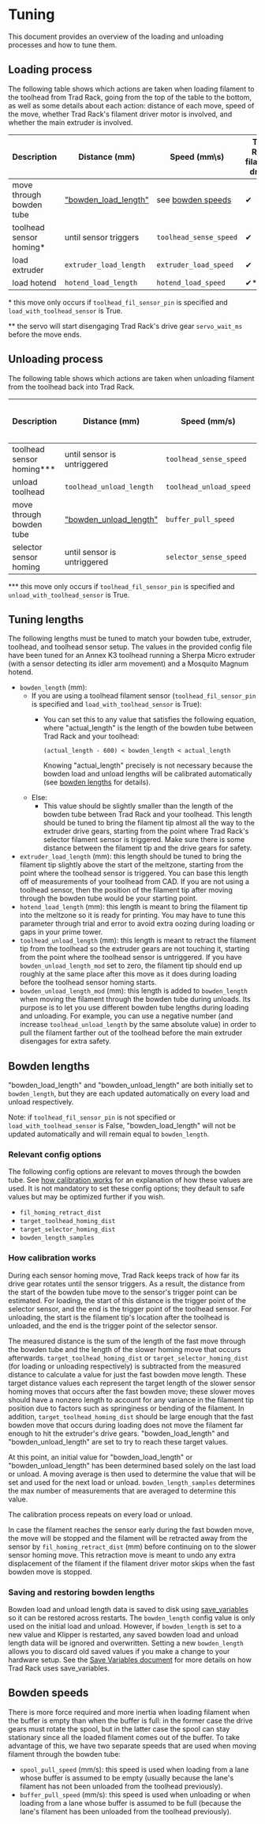 # Tuning

This document provides an overview of the loading and unloading
processes and how to tune them.

## Loading process

The following table shows which actions are taken when loading
filament to the toolhead from Trad Rack, going from the top of the
table to the bottom, as well as some details about each action:
distance of each move, speed of the move, whether Trad Rack's filament
driver motor is involved, and whether the main extruder is involved.

| Description               | Distance (mm)                           | Speed (mm\s)                        | Trad Rack filament driver | Main extruder |
| ---                       | ---                                     | ---                                 | ---                       | ---           |
| move through bowden tube  | ["bowden_load_length"](#bowden-lengths) | see [bowden speeds](#bowden-speeds) | ✔                         | ✖             |
| toolhead sensor homing*   | until sensor triggers                   | `toolhead_sense_speed`              | ✔                         | ✔             |
| load extruder             | `extruder_load_length`                  | `extruder_load_speed`               | ✔                         | ✔             |
| load hotend               | `hotend_load_length`                    | `hotend_load_speed`                 | ✔**                       | ✔             |

\* this move only occurs if `toolhead_fil_sensor_pin` is specified
and `load_with_toolhead_sensor` is True.

\** the servo will start disengaging Trad Rack's drive gear 
`servo_wait_ms` before the move ends.

## Unloading process

The following table shows which actions are taken when unloading
filament from the toolhead back into Trad Rack.

| Description               | Distance (mm)                             | Speed (mm/s)            | Trad Rack filament driver | Main extruder |
| ---                       | ---                                       | ---                     | ---                       | ---           |
| toolhead sensor homing*** | until sensor is untriggered               | `toolhead_sense_speed`  | ✔                         | ✔             |
| unload toolhead           | `toolhead_unload_length`                  | `toolhead_unload_speed` | ✔                         | ✔             |
| move through bowden tube  | ["bowden_unload_length"](#bowden-lengths) | `buffer_pull_speed`     | ✔                         | ✖             |
| selector sensor homing    | until sensor is untriggered               | `selector_sense_speed`  | ✔                         | ✖             |

\*** this move only occurs if `toolhead_fil_sensor_pin` is specified
and `unload_with_toolhead_sensor` is True.

## Tuning lengths

The following lengths must be tuned to match your bowden tube,
extruder, toolhead, and toolhead sensor setup. The values in the
provided config file have been tuned for an Annex K3 toolhead running
a Sherpa Micro extruder (with a sensor detecting its idler arm
movement) and a Mosquito Magnum hotend.

- `bowden_length` (mm): 
  - If you are using a toolhead filament sensor
    (`toolhead_fil_sensor_pin` is specified and
    `load_with_toolhead_sensor` is True):
    - You can set this to any value that satisfies the following
      equation, where "actual_length" is the length of the bowden tube
      between Trad Rack and your toolhead:
      
      `(actual_length - 600) < bowden_length < actual_length`
      
      Knowing "actual_length" precisely is not necessary because the
      bowden load and unload lengths will be calibrated automatically
      (see [bowden lengths](#bowden-lengths) for details).
  - Else:
    - This value should be slightly smaller than the
      length of the bowden tube between Trad Rack and your toolhead.
      This length should be tuned to bring the filament tip almost all
      the way to the extruder drive gears, starting from the point where
      Trad Rack's selector filament sensor is triggered. Make sure there
      is some distance between the filament tip and the drive gears for
      safety.
- `extruder_load_length` (mm): this length should be tuned to bring
  the filament tip slightly above the start of the meltzone, starting
  from the point where the toolhead sensor is triggered. You can base
  this length off of measurements of your toolhead from CAD. If you
  are not using a toolhead sensor, then the position of the filament
  tip after moving through the bowden tube would be your starting
  point.
- `hotend_load_length` (mm): this length is meant to bring the
  filament tip into the meltzone so it is ready for printing. You may
  have to tune this parameter through trial and error to avoid extra
  oozing during loading or gaps in your prime tower.
- `toolhead_unload_length` (mm): this length is meant to retract the
  filament tip from the toolhead so the extruder gears are not
  touching it, starting from the point where the toolhead sensor is
  untriggered. If you have `bowden_unload_length_mod` set to zero, the
  filament tip should end up roughly at the same place after this move
  as it does during loading before the toolhead sensor homing starts.
- `bowden_unload_length_mod` (mm): this length is added to
  `bowden_length` when moving the filament through the bowden tube
  during unloads. Its purpose is to let you use different bowden tube
  lengths during loading and unloading. For example, you can use a
  negative number (and increase `toolhead_unload_length` by the same
  absolute value) in order to pull the filament farther out of the
  toolhead before the main extruder disengages for extra safety.

## Bowden lengths

"bowden_load_length" and "bowden_unload_length" are both initially
set to `bowden_length`, but they are each updated automatically
on every load and unload respectively.

Note: if `toolhead_fil_sensor_pin` is not specified or
`load_with_toolhead_sensor` is False, "bowden_load_length" will not be
updated automatically and will remain equal to `bowden_length`.

### Relevant config options

The following config options are relevant to moves through the bowden
tube. See [how calibration works](#how-calibration-works) for an
explanation of how these values are used. It is not mandatory to set
these config options; they default to safe values but may be optimized
further if you wish.

- `fil_homing_retract_dist`
- `target_toolhead_homing_dist`
- `target_selector_homing_dist`
- `bowden_length_samples`

### How calibration works

During each sensor homing move, Trad Rack keeps track of how far its
drive gear rotates until the sensor triggers. As a result, the
distance from the start of the bowden tube move to the sensor's
trigger point can be estimated. For loading, the start of this
distance is the trigger point of the selector sensor, and the end is
the trigger point of the toolhead sensor. For unloading, the start is
the filament tip's location after the toolhead is unloaded, and the
end is the trigger point of the selector sensor.

The measured distance is the sum of the length of the fast move
through the bowden tube
and the length of the slower homing move that occurs afterwards.
`target_toolhead_homing_dist` or `target_selector_homing_dist` (for
loading or unloading respectively) is subtracted from the measured
distance to calculate a value for just the fast bowden move length.
These target distance values each represent
the target length of the slower sensor homing moves that occurs after
the fast bowden move; these slower moves should have
a nonzero length to account for any variance in the filament tip
position due to factors such as springiness or bending of the
filament. In addition, `target_toolhead_homing_dist` should be large
enough that the
fast bowden move that occurs during loading does not move the
filament far enough to hit the extruder's drive gears.
"bowden_load_length" and "bowden_unload_length" are set to try to
reach these target values.

At this point, an initial value for "bowden_load_length" or
"bowden_unload_length" has been determined based solely on the last
load or unload. A moving average is then used to determine the
value that will be set and used for the next load or unload.
`bowden_length_samples` determines the max number of measurements
that are averaged to determine this value.

The calibration process repeats on every load or unload.

In case the filament reaches the sensor early during the fast bowden
move, the move will be stopped and the filament will be retracted
away from the sensor by `fil_homing_retract_dist` (mm) before continuing
on to the slower sensor homing move. This retraction move is meant to
undo any extra displacement of the filament if the filament driver motor
skips when the fast bowden move is stopped.

### Saving and restoring bowden lengths

Bowden load and unload length data is saved to disk using
[save_variables](https://www.klipper3d.org/Config_Reference.html#save_variables)
so it can be restored across restarts. The `bowden_length` config
value is only used on the initial load and unload. However, if
`bowden_length` is set to a new value and Klipper is restarted, any
saved bowden load and unload length data will be ignored and
overwritten. Setting a new `bowden_length` allows you to discard old
saved values if you make a change to your hardware setup. See the
[Save Variables document](klipper/Save_Variables.md) for more details
on how Trad Rack uses save_variables.

## Bowden speeds

There is more force required and more inertia when loading filament
when the buffer is empty than when the buffer is full: in the former
case the drive gears must rotate the spool, but in the latter case the
spool can stay stationary since all the loaded filament comes out of
the buffer. To take advantage of this, we have two separate speeds
that are used when moving filament through the bowden tube:

- `spool_pull_speed` (mm/s): this speed is used when loading from a
  lane whose buffer is assumed to be empty (usually because the lane's
  filament has not been unloaded from the toolhead previously).
- `buffer_pull_speed` (mm/s): this speed is used when unloading or
  when loading from a lane whose buffer is assumed to be full (because
  the lane's filament has been unloaded from the toolhead previously).
